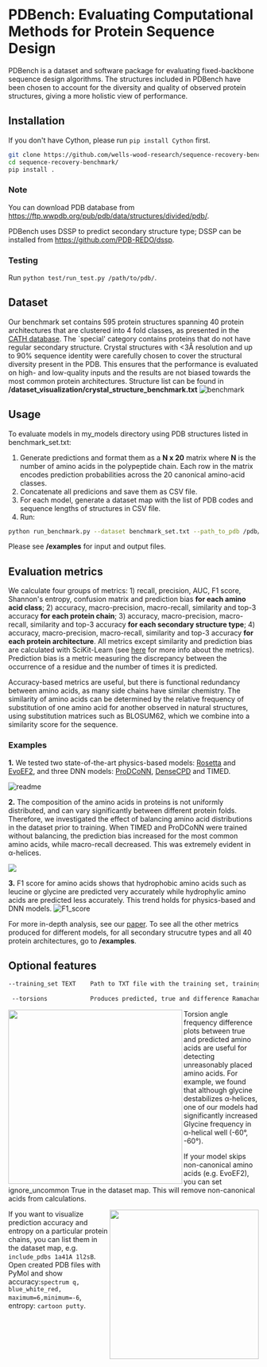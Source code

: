 # PDBench: Evaluating Computational Methods for Protein Sequence Design
PDBench is a dataset and software package for evaluating fixed-backbone sequence design algorithms. The structures included in PDBench have been chosen to account for the diversity and quality of observed protein structures, giving a more holistic view of performance.

## Installation
If you don't have Cython, please run ```pip install Cython``` first.
```sh
git clone https://github.com/wells-wood-research/sequence-recovery-benchmark.git
cd sequence-recovery-benchmark/
pip install .
```

### Note
You can download PDB database from https://ftp.wwpdb.org/pub/pdb/data/structures/divided/pdb/.

PDBench uses DSSP to predict secondary structure type; DSSP can be installed from https://github.com/PDB-REDO/dssp.

### Testing
Run ```python test/run_test.py /path/to/pdb/```.

## Dataset
Our benchmark set contains 595 protein structures spanning 40 protein architectures that are clustered into 4 fold classes, as presented in the [CATH database](https://www.cathdb.info/). The `special' category contains proteins that do not have regular secondary structure.
Crystal structures with <3Å resolution and up to 90% sequence identity were carefully chosen to cover the structural diversity present in the PDB. This ensures that the performance is evaluated on high- and low-quality inputs and the results are not biased towards the most common protein architectures. Structure list can be found in **/dataset_visualization/crystal_structure_benchmark.txt**
![benchmark](https://user-images.githubusercontent.com/77202997/138559253-590a6536-064f-4e72-b2ca-ffa852cc4fd9.png)

## Usage
To evaluate models in my_models directory using PDB structures listed in benchmark_set.txt:

1. Generate predictions and format them as a **N x 20**  matrix where **N** is the number of amino acids in the polypeptide chain. Each row in the matrix encodes prediction probabilities across the 20 canonical amino-acid classes. 
2. Concatenate all predicions and save them as CSV file.
3. For each model, generate a dataset map with the list of PDB codes and sequence lengths of structures in CSV file.
4. Run:
```sh
python run_benchmark.py --dataset benchmark_set.txt --path_to_pdb /pdb/ --path_to_models /my_models/
```
Please see **/examples** for input and output files.

## Evaluation metrics
We calculate four groups of metrics: 1) recall, precision, AUC, F1 score, Shannon's entropy, confusion matrix and prediction bias **for each amino acid class**; 2) accuracy, macro-precision, macro-recall, similarity and top-3 accuracy **for each protein chain**; 3) accuracy, macro-precision, macro-recall, similarity and top-3 accuracy **for each secondary structure type**;  4)  accuracy, macro-precision, macro-recall, similarity and top-3 accuracy **for each protein architecture**. All metrics except similarity and prediction bias are calculated with SciKit-Learn (see [here](https://scikit-learn.org/stable/modules/model_evaluation.html#classification-metrics) for more info about the metrics). Prediction bias is a metric measuring the discrepancy between the occurrence of a residue and the number of times it is predicted.

Accuracy-based metrics are useful, but there is functional redundancy between amino acids, as many side chains have similar chemistry. The similarity of amino acids can be determined by the relative frequency of substitution of one amino acid for another observed in natural structures, using substitution matrices such as BLOSUM62, which we combine into a similarity score for the sequence.

### Examples

**1.** We tested two state-of-the-art physics-based models: [Rosetta](https://www.nature.com/articles/s41592-020-0848-2) and [EvoEF2](https://pubmed.ncbi.nlm.nih.gov/31588495/), and three DNN models: [ProDCoNN](https://onlinelibrary.wiley.com/doi/full/10.1002/prot.25868), [DenseCPD](https://pubs.acs.org/doi/10.1021/acs.jcim.0c00043) and TIMED.

![readme](https://user-images.githubusercontent.com/77202997/138560581-625d4fa8-cccc-420b-bca4-d6fb2a89104f.png)

**2.** The composition of the amino acids in proteins is not uniformly distributed, and can vary significantly between different protein folds. Therefore, we investigated the effect of balancing amino acid distributions in the dataset prior to training.  When TIMED and ProDCoNN were trained without balancing, the prediction bias increased for the most common amino acids, while macro-recall decreased. This was extremely evident in α-helices.

<img src="https://user-images.githubusercontent.com/77202997/138561002-0ab8be86-3265-447a-88ce-bfada2f6f66d.png">

**3.** F1 score for amino acids shows that hydrophobic amino acids such as leucine or glycine are predicted very accurately while hydrophylic amino acids are predicted less accurately. This trend holds for physics-based and DNN models.
![F1_score](https://user-images.githubusercontent.com/77202997/138563139-61bcfc78-f720-4bb2-8b6d-1d6d16e69ef0.png)



For more in-depth analysis, see our [paper](https://arxiv.org/abs/2109.07925). To see all the other metrics produced for different models, for all secondary strucutre types and all 40 protein architectures, go to **/examples**.

## Optional features
```sh
--training_set TEXT    Path to TXT file with the training set, training structures will be excluded from evaluation.
 
 --torsions            Produces predicted, true and difference Ramachandran plots for each model.
 ```
<img src="https://user-images.githubusercontent.com/77202997/138558548-0ce1a7ef-fd51-473d-a811-4cebe8080c02.png" width="350" align="left" />Torsion angle frequency difference plots between true and predicted amino acids are useful for detecting unreasonably placed amino acids. For example, we found that although glycine destabilizes α-helices, one of our models had significantly increased Glycine frequency in α-helical well (-60°, -60°).

 
If your model skips non-canonical amino acids (e.g. EvoEF2), you can set ignore_uncommon True in the dataset map. This will remove non-canonical acids from calculations.


<img src="https://user-images.githubusercontent.com/77202997/138557135-7a1441a8-f72d-45c6-9e57-503f23e30ca3.png" width="300" align="right" />If you want to visualize prediction accuracy and entropy on a particular protein chains, you can list them in the dataset map, e.g. ```include_pdbs 1a41A 1l2sB```. Open created PDB files with PyMol and show accuracy:```spectrum q, blue_white_red, maximum=6,minimum=-6```, entropy: ```cartoon putty```.


